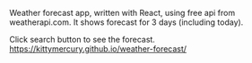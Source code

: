 Weather forecast app, written with React, using free api from weatherapi.com.
It shows forecast for 3 days (including today).

Click search button to see the forecast.
https://kittymercury.github.io/weather-forecast/

